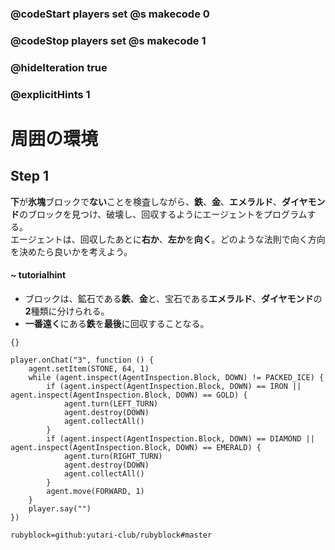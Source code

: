 ### @codeStart players set @s makecode 0
### @codeStop players set @s makecode 1

### @hideIteration true 
### @explicitHints 1


# 周囲の環境
<!-- # Surroundings  -->

## Step 1

**下**が**氷塊**ブロックで**ない**ことを検査しながら、**鉄**、**金**、**エメラルド**、**ダイヤモンド**のブロックを見つけ、破壊し、回収するようにエージェントをプログラムする。<br>
エージェントは、回収したあとに**右か**、**左か**を**向く**。どのような法則で向く方向を決めたら良いかを考えよう。<br>

#### ~ tutorialhint 
- ブロックは、鉱石である**鉄**、**金**と、宝石である**エメラルド**、**ダイヤモンド**の**2**種類に分けられる。
- **一番遠く**にある**鉄**を**最後**に回収することなる。

<!-- While **inspecting the block down** that is **not packed ice**, program the Agent to locate, **destroy** and **collect** the following blocks: **iron**, **gold**, **emerald** and **diamond**.  -->

```template
{}
```

```ghost
player.onChat("3", function () {
    agent.setItem(STONE, 64, 1)
    while (agent.inspect(AgentInspection.Block, DOWN) != PACKED_ICE) {
        if (agent.inspect(AgentInspection.Block, DOWN) == IRON || agent.inspect(AgentInspection.Block, DOWN) == GOLD) {
            agent.turn(LEFT_TURN)
            agent.destroy(DOWN)
            agent.collectAll()
        }
        if (agent.inspect(AgentInspection.Block, DOWN) == DIAMOND || agent.inspect(AgentInspection.Block, DOWN) == EMERALD) {
            agent.turn(RIGHT_TURN)
            agent.destroy(DOWN)
            agent.collectAll()
        }
        agent.move(FORWARD, 1)
    }
    player.say("")
})
```
```package
rubyblock=github:yutari-club/rubyblock#master
```
